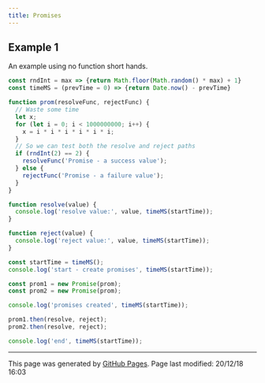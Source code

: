 ```yaml
---
title: Promises
---
```


## Example 1

An example using no function short hands.

```javascript
const rndInt = max => {return Math.floor(Math.random() * max) + 1}
const timeMS = (prevTime = 0) => {return Date.now() - prevTime}

function prom(resolveFunc, rejectFunc) {
  // Waste some time
  let x;
  for (let i = 0; i < 1000000000; i++) {
    x = i * i * i * i * i * i;
  }
  // So we can test both the resolve and reject paths
  if (rndInt(2) == 2) {
    resolveFunc('Promise - a success value');
  } else {
    rejectFunc('Promise - a failure value');
  }
}

function resolve(value) {
  console.log('resolve value:', value, timeMS(startTime));
}

function reject(value) {
  console.log('reject value:', value, timeMS(startTime));
}

const startTime = timeMS();
console.log('start - create promises', timeMS(startTime));

const prom1 = new Promise(prom);
const prom2 = new Promise(prom);

console.log('promises created', timeMS(startTime));

prom1.then(resolve, reject);
prom2.then(resolve, reject);

console.log('end', timeMS(startTime));
```

<hr>
<p class="pagedate">This page was generated by <a href=".">GitHub Pages</a>.  Page last modified: 20/12/18 16:03</p>
